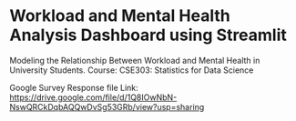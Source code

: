 # Workload and Mental Health Analysis Dashboard using Streamlit
Modeling the Relationship Between Workload and Mental  Health in University Students. Course: CSE303: Statistics for Data Science

Google Survey Response file Link:
https://drive.google.com/file/d/1Q8IOwNbN-NswQRCkDqbAQQwDvSg53GRb/view?usp=sharing
